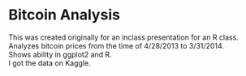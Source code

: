 # Bitcoin Analysis  
This was created originally for an inclass presentation for an R class.  
Analyzes bitcoin prices from the time of 4/28/2013 to 3/31/2014.  
Shows ability in ggplot2 and R.  
I got the data on Kaggle.
